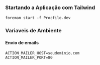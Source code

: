 ### Startando a Aplicação com Tailwind

```
foreman start -f Procfile.dev
```

### Variaveis de Ambiente
#### Envio de emails
```
ACTION_MAILER_HOST=seudominio.com
ACTION_MAILER_PORT=80
```